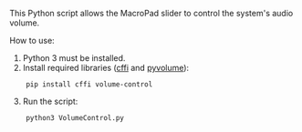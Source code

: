 This Python script allows the MacroPad slider to control the system's audio volume.

How to use:
1. Python 3 must be installed.
2. Install required libraries ([cffi](https://cffi.readthedocs.io/) and [pyvolume](https://github.com/thevickypedia/volume-control)):
```
	pip install cffi volume-control
```
3. Run the script:
```
	python3 VolumeControl.py
```
